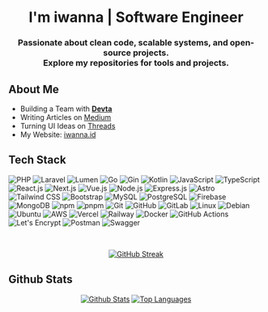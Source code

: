 <h1 align="center">I'm iwanna | Software Engineer</h1>
<h3 align="center">
    Passionate about clean code, scalable systems, and open-source projects. <br> Explore my repositories for tools and projects.
</h3>


## About Me

-  Building a Team with [**Devta**](https://github.com/devtasrc)  
-  Writing Articles on [Medium](https://jeriatno.medium.com)
-  Turning UI Ideas on [Threads](https://www.threads.net/@jeriatno)
-  My Website: [iwanna.id](https://iwanna.id/)


## Tech Stack

![PHP](https://img.shields.io/badge/PHP-%23777BB4.svg?style=plastic&logo=php&logoColor=white)
![Laravel](https://img.shields.io/badge/Laravel-%23FF2D20.svg?style=plastic&logo=laravel&logoColor=white)
![Lumen](https://img.shields.io/badge/Lumen-%23FF5D00.svg?style=plastic&logo=lumen&logoColor=white)
![Go](https://img.shields.io/badge/Go-%2300ADD8.svg?style=plastic&logo=go&logoColor=white)
![Gin](https://img.shields.io/badge/Gin-%23CAA3CC.svg?style=plastic&logo=gin&logoColor=white)
![Kotlin](https://img.shields.io/badge/Kotlin-%230095D5.svg?style=plastic&logo=kotlin&logoColor=white)
![JavaScript](https://img.shields.io/badge/JavaScript-%23F7DF1E.svg?style=plastic&logo=javascript&logoColor=black)
![TypeScript](https://img.shields.io/badge/TypeScript-%23007ACC.svg?style=plastic&logo=typescript&logoColor=white)
![React.js](https://img.shields.io/badge/React-%2361DAFB.svg?style=plastic&logo=react&logoColor=black)
![Next.js](https://img.shields.io/badge/Next.js-%23000000.svg?style=plastic&logo=next.js&logoColor=white)
![Vue.js](https://img.shields.io/badge/Vue.js-%234FC08D.svg?style=plastic&logo=vue.js&logoColor=white)
![Node.js](https://img.shields.io/badge/Node.js-%23339933.svg?style=plastic&logo=node.js&logoColor=white)
![Express.js](https://img.shields.io/badge/Express.js-%23404D59.svg?style=plastic&logo=express&logoColor=white)
![Astro](https://img.shields.io/badge/Astro-%23FF5D01.svg?style=plastic&logo=astro&logoColor=white)
![Tailwind CSS](https://img.shields.io/badge/TailwindCSS-%2338B2AC.svg?style=plastic&logo=tailwind-css&logoColor=white)
![Bootstrap](https://img.shields.io/badge/Bootstrap-%23563D7C.svg?style=plastic&logo=bootstrap&logoColor=white)
![MySQL](https://img.shields.io/badge/MySQL-%234479A1.svg?style=plastic&logo=mysql&logoColor=white)
![PostgreSQL](https://img.shields.io/badge/PostgreSQL-%23336791.svg?style=plastic&logo=postgresql&logoColor=white)
![Firebase](https://img.shields.io/badge/Firebase-%23FFCA28.svg?style=plastic&logo=firebase&logoColor=black)
![MongoDB](https://img.shields.io/badge/MongoDB-%2347A248.svg?style=plastic&logo=mongodb&logoColor=white)
![npm](https://img.shields.io/badge/npm-%23CB3837.svg?style=plastic&logo=npm&logoColor=white)
![pnpm](https://img.shields.io/badge/pnpm-%23F69220.svg?style=plastic&logo=pnpm&logoColor=white)
![Git](https://img.shields.io/badge/Git-%23F05032.svg?style=plastic&logo=git&logoColor=white)
![GitHub](https://img.shields.io/badge/GitHub-%23181717.svg?style=plastic&logo=github&logoColor=white)
![GitLab](https://img.shields.io/badge/GitLab-%23FC6D26.svg?style=plastic&logo=gitlab&logoColor=white)
![Linux](https://img.shields.io/badge/Linux-%23FCC624.svg?style=plastic&logo=linux&logoColor=black)
![Debian](https://img.shields.io/badge/Debian-%23A81D33.svg?style=plastic&logo=debian&logoColor=white)
![Ubuntu](https://img.shields.io/badge/Ubuntu-%23E95420.svg?style=plastic&logo=ubuntu&logoColor=white)
![AWS](https://img.shields.io/badge/AWS-%23FF9900.svg?style=plastic&logo=amazon-aws&logoColor=white)
![Vercel](https://img.shields.io/badge/Vercel-%23000000.svg?style=plastic&logo=vercel&logoColor=white)
![Railway](https://img.shields.io/badge/Railway-%2300B0D7.svg?style=plastic&logo=railway&logoColor=white)
![Docker](https://img.shields.io/badge/Docker-%232496ED.svg?style=plastic&logo=docker&logoColor=white)
![GitHub Actions](https://img.shields.io/badge/GitHub%20Actions-%232671E5.svg?style=plastic&logo=githubactions&logoColor=white)
![Let's Encrypt](https://img.shields.io/badge/Let's%20Encrypt-%230089DA.svg?style=plastic&logo=letsencrypt&logoColor=white)
![Postman](https://img.shields.io/badge/Postman-%23FF6C37.svg?style=plastic&logo=postman&logoColor=white)
![Swagger](https://img.shields.io/badge/Swagger-%2385EA2D.svg?style=plastic&logo=swagger&logoColor=black)


<br/>

<p align="center">
  <a href="https://github.com/jeriatno/github-readme-streak-stats"><img src="https://github-readme-streak-stats.herokuapp.com?user=jeriatno&theme=dark" alt="GitHub Streak" /></a>
</p>

## Github Stats

<p align="center">
  <a href="https://github.com/jeriatno/github-readme-stats"><img alt="Github Stats" src="https://github-readme-stats.vercel.app/api?username=jeriatno&show_icons=true&count_private=true&theme=dark&hide_border=true&bg_color=0D1117&" /></a>
  <a href="https://github.com/jeriatno/github-readme-stats"><img alt="Top Languages" src="https://github-readme-stats.vercel.app/api/top-langs/?username=jeriatno&langs_count=8&count_private=true&layout=compact&theme=react&hide_border=true&bg_color=0D1117" /></a>
</p>
